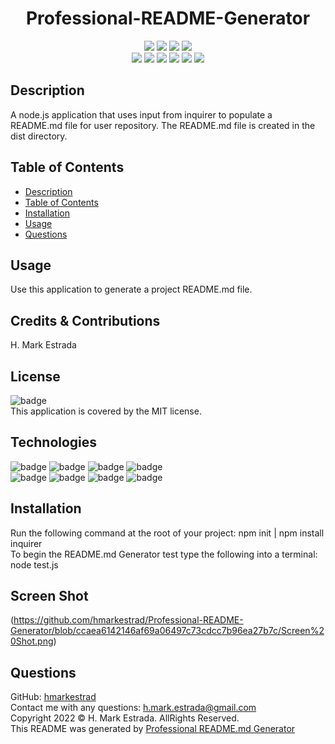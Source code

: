 
<h1 align="center">Professional-README-Generator</h1>

<p align="center">
<img src="https://img.shields.io/github/repo-size/hmarkestrad/Professional-README-Generator" />
<img src="https://img.shields.io/github/languages/top/hmarkestrad/Professional-README-Generator"  />
<img src="https://img.shields.io/github/issues/hmarkestrad/Professional-README-Generator" />
<img src="https://img.shields.io/github/last-commit/hmarkestrad/Professional-README-Generator" ><br>
    <img src="https://img.shields.io/badge/Javascript-blue" />
    <img src="https://img.shields.io/badge/jQuery-blue"  />
    <img src="https://img.shields.io/badge/-node.js-blue" />
    <img src="https://img.shields.io/badge/-inquirer-blue" >
    <img src="https://img.shields.io/badge/-screencastify-blue" />
    <img src="https://img.shields.io/badge/-json-blue" />
</p>
  
## Description
A node.js application that uses input from inquirer to populate a README.md file for user repository. The README.md file is created in the dist directory.

## Table of Contents
- [Description](#description)
- [Table of Contents](#table-of-contents)
- [Installation](#installation)
- [Usage](#usage)
- [Questions](#questions)
  
## Usage
Use this application to generate a project README.md file.
  
## Credits & Contributions
H. Mark Estrada
  
## License
![badge](https://img.shields.io/badge/license-MIT-brightgreen)<br>
This application is covered by the MIT license. 
  
## Technologies
![badge](https://img.shields.io/badge/Javascript-blue)
![badge](https://img.shields.io/badge/jQuery-blue)
![badge](https://img.shields.io/badge/-node.js-blue)
![badge](https://img.shields.io/badge/-inquirer-blue)</br>
![badge](https://img.shields.io/badge/-screencastify-blue)
![badge](https://img.shields.io/badge/-json-blue)
![badge](https://img.shields.io/badge/-html5-blue)
![badge](https://img.shields.io/badge/-css-blue)
  
## Installation
Run the following command at the root of your project: npm init | npm install inquirer<br>
To begin the README.md Generator test  type the following into a terminal: node test.js

## Screen Shot
(https://github.com/hmarkestrad/Professional-README-Generator/blob/ccaea6142146af69a06497c73cdcc7b96ea27b7c/Screen%20Shot.png)

## Questions
GitHub: [hmarkestrad](https://github.com/hmarkestrad)<br>
Contact me with any questions: h.mark.estrada@gmail.com<br>
Copyright 2022 © H. Mark Estrada. AllRights Reserved.<br>
This README was generated by [Professional README.md Generator](https://github.com/hmarkestrad/Professional-README-Generator)<br>
